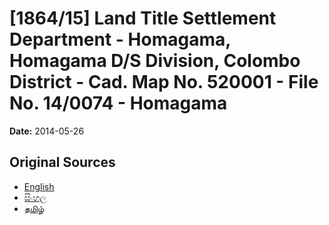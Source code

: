 # [1864/15] Land Title Settlement Department - Homagama, Homagama D/S Division, Colombo District - Cad. Map No. 520001 - File No. 14/0074 - Homagama

**Date:** 2014-05-26

## Original Sources

- [English](https://documents.gov.lk/view/extra-gazettes/2014/5/1864-15_E.pdf)
- [සිංහල](https://documents.gov.lk/view/extra-gazettes/2014/5/1864-15_S.pdf)
- [தமிழ்](https://documents.gov.lk/view/extra-gazettes/2014/5/1864-15_T.pdf)
